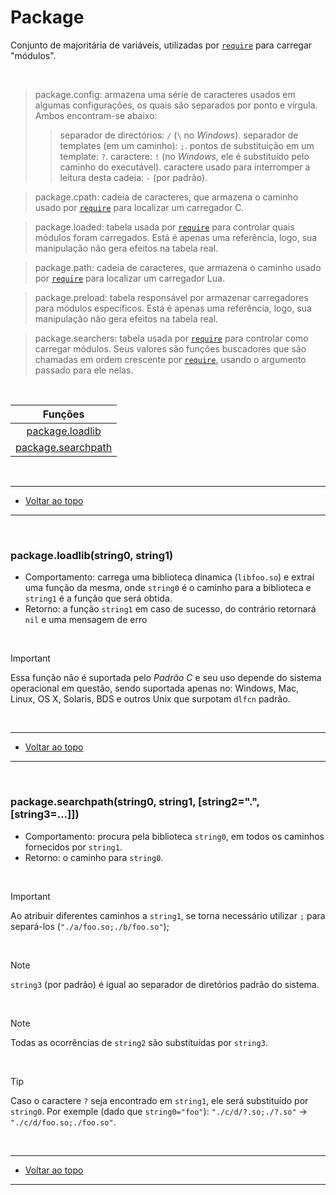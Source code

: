 <h1 id="0">Package</h1>

Conjunto de majoritária de variáveis, utilizadas por [`require`](https://github.com/duckafire/Small_Projects/blob/main/summaries/lua/basic.md#17) para carregar "módulos".

<br>

> package.config: armazena uma série de caracteres usados em algumas configurações, os quais são separados por ponto e vírgula. Ambos encontram-se abaixo:
> > separador de directórios: `/` (`\` no *Windows*).
> > separador de templates (em um caminho): `;`.
> > pontos de substituição em um template: `?`.
> > caractere: `!` (no *Windows*, ele é substituído pelo caminho do executável).
> > caractere usado para interromper a leitura desta cadeia: `-` (por padrão).

> package.cpath: cadeia de caracteres, que armazena o caminho usado por [`require`](https://github.com/duckafire/Small_Projects/blob/main/summaries/lua/basic.md#17) para localizar um carregador C.

> package.loaded: tabela usada por [`require`](https://github.com/duckafire/Small_Projects/blob/main/summaries/lua/basic.md#17) para controlar quais módulos foram carregados. Está é apenas uma referência, logo, sua manipulação não gera efeitos na tabela real.

> package.path: cadeia de caracteres, que armazena o caminho usado por [`require`](https://github.com/duckafire/Small_Projects/blob/main/summaries/lua/basic.md#17) para localizar um carregador Lua.

> package.preload: tabela responsável por armazenar carregadores para módulos específicos. Está é apenas uma referência, logo, sua manipulação não gera efeitos na tabela real.

> package.searchers: tabela usada por [`require`](https://github.com/duckafire/Small_Projects/blob/main/summaries/lua/basic.md#17) para controlar como carregar módulos. Seus valores são funções buscadores que são chamadas em ordem crescente por [`require`](https://github.com/duckafire/Small_Projects/blob/main/summaries/lua/basic.md#17), usando o argumento passado para ele nelas.

<br>

|Funções|
|:-:|
|<a href="#1">package.loadlib</a>|
|<a href="#2">package.searchpath</a>|

<br>
<hr>
<ul><li><a href="#0">Voltar ao topo</a></li></ul>
<hr>
<br>

<h3 id="1">package.loadlib(string0, string1)</h3>

* Comportamento: carrega uma biblioteca dinamica (`libfoo.so`) e extraí uma função da mesma, onde `string0` é o caminho para a biblioteca e `string1` é a função que será obtida.
* Retorno: a função `string1` em caso de sucesso, do contrário retornará `nil` e uma mensagem de erro

<br>

> [!IMPORTANT]
> Essa função não é suportada pelo *Padrão C* e seu uso depende do sistema operacional em questão, sendo suportada apenas no: Windows, Mac, Linux, OS X, Solaris, BDS e outros Unix que surpotam `dlfcn` padrão.

<br>
<hr>
<ul><li><a href="#0">Voltar ao topo</a></li></ul>
<hr>
<br>

<h3 id="2">package.searchpath(string0, string1, [string2=".", [string3=...]])</h3>

* Comportamento: procura pela biblioteca `string0`, em todos os caminhos fornecidos por `string1`.
* Retorno: o caminho para `string0`.

<br>

> [!IMPORTANT]
> Ao atribuir diferentes caminhos a `string1`, se torna necessário utilizar `;` para separá-los (`"./a/foo.so;./b/foo.so"`); 

<br>

> [!NOTE]
> `string3` (por padrão) é igual ao separador de diretórios padrão do sistema.

<br>

> [!NOTE]
> Todas as ocorrências de `string2` são substituídas por `string3`.

<br>

> [!TIP]
> Caso o caractere `?` seja encontrado em `string1`, ele será substituído por `string0`. Por exemple (dado que `string0="foo"`): `"./c/d/?.so;./?.so"` -> `"./c/d/foo.so;./foo.so"`.

<br>
<hr>
<ul><li><a href="#0">Voltar ao topo</a></li></ul>
<hr>
<br>
